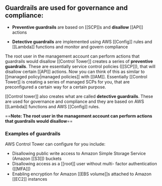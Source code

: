 ## Guardrails are used for governance and compliance:

-   **Preventive guardrails** are based on [[SCP]]s and **disallow** [[API]] actions
*   **Detective guardrails** are implemented using AWS [[Config]] rules and [[Lambda]] functions and monitor and govern compliance

The root user in the management account can perform actions that guardrails would disallow
[[Control Tower]] creates a series of **preventive guardrails**. These are essentially service control policies ([[SCP]]), that will disallow certain [[API]] actions. Now you can think of this as similar to [[managed policy\|managed policies]] with [[IAM]]. Essentially [[Control Tower]] is creating a series of managed SCPs for you, that are preconfigured a certain way for a certain purpose. 

[[Control tower]] also creates what are called **detective guardrails**. These are used for governance and compliance and they are based on AWS [[Lambda]] functions and AWS [[Config]] rules.

==**Note: The root user in the management account can perform actions that guardrails would disallow**==

### Examples of guardrails 

AWS Control Tower can configure for you include:

-   Disallowing public write access to Amazon Simple Storage Service (Amazon [[S3]]) buckets
-   Disallowing access as a [[root]] user without multi- factor authentication ([[MFA]])
-   Enabling encryption for Amazon [[EBS volume]]s attached to Amazon [[EC2]] instances
